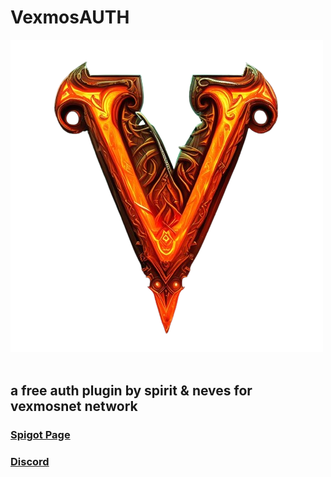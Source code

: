# VexmosAUTH
![logo](vexmos.png)
<br>
<br>

<h2>a <b>free</b> auth plugin by spirit & neves for vexmosnet network</h2>

### [Spigot Page](https://www.spigotmc.org/resources/adiauth.95828/)
### [Discord](https://discord.gg/bYWxMysquM)

